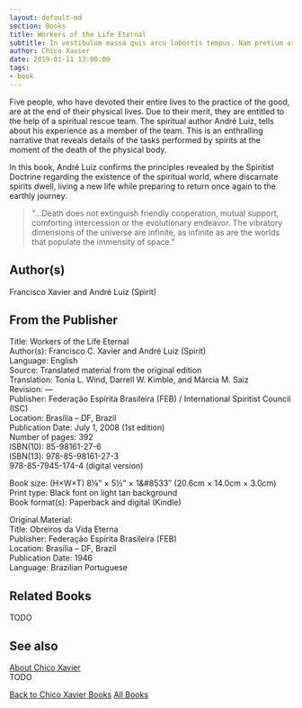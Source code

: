 ```yaml
---
layout: default-md
section: Books
title: Workers of the Life Eternal
subtitle: In vestibulum massa quis arcu lobortis tempus. Nam pretium arcu in odio vulputate luctus.
author: Chico Xavier
date: 2019-01-11 13:00:00
tags: 
- book
---
```


Five people, who have devoted their entire lives to the practice of the good, are at the end of their physical lives. Due to their merit, they are entitled to the help of a spiritual rescue team. The spiritual author André Luiz, tells about his experience as a member of the team. This is an enthralling narrative that reveals details of the tasks performed by spirits at the moment of the death of the physical body.

In this book, André Luiz confirms the principles revealed by the Spiritist Doctrine regarding the existence of the spiritual world, where discarnate spirits dwell, living a new life while preparing to return once again to the earthly journey.

> "…Death does not extinguish friendly cooperation, mutual support, comforting intercession or the evolutionary endeavor. The vibratory dimensions of the universe are infinite, as infinite as are the worlds that populate the immensity of space."
 

## Author(s)
Francisco Xavier and André Luiz (Spirit)

## From the Publisher
Title: 	Workers of the Life Eternal  
Author(s): 	Francisco C. Xavier and André Luiz (Spirit)  
Language: 	English  
Source: 	Translated material from the original edition  
Translation: 	Tonia L. Wind, Darrell W. Kimble, and Márcia M. Saiz  
Revision: 	—  
Publisher: 	Federação Espírita Brasileira (FEB) / International Spiritist Council (ISC)  
Location: 	Brasília – DF, Brazil  
Publication Date: 	July 1, 2008 (1st edition)  
Number of pages: 	392  
ISBN(10): 	85-98161-27-6  
ISBN(13): 	978-85-98161-27-3  
	978-85-7945-174-4 (digital version)  
  
Book size: (H×W×T) 	8⅛” × 5½” × 1&#8533″ (20.6cm × 14.0cm × 3.0cm)  
Print type: 	Black font on light tan background  
Book format(s): 	Paperback and digital (Kindle)  
  
Original Material: 	  
Title: 	Obreiros da Vida Eterna  
Publisher: 	Federação Espírita Brasileira (FEB)  
Location: 	Brasília – DF, Brazil  
Publication Date: 	1946  
Language: 	Brazilian Portuguese  

## Related Books
TODO

## See also
[About Chico Xavier](/profile/chico-xavier)  
TODO


<a href="/books/chico-xavier" class="button">Back to Chico Xavier Books</a>
<a href="/books" class="button">All Books</a>


